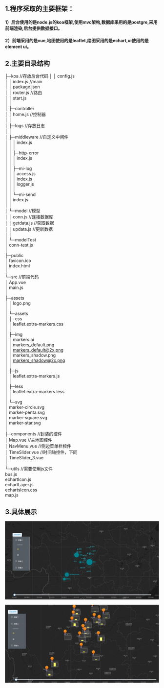## 1.程序采取的主要框架：
#### 1）后台使用的是node.js的koa框架,使用mvc架构,数据库采用的是postgre,采用前端渲染,后台提供数据接口。
#### 2）前端采用的是vue,地图使用的是leaflet,绘图采用的是echart,ui使用的是element ui。
## 2.主要目录结构
├─koa //存放后台代码
│  │  config.js                                                                                                 
│  │  index.js //main                                                                                           
│  │  package.json                                                                                              
│  │  router.js //路由                                                                                          
│  │  start.js                                                                                                  
│  │                                                                                                            
│  ├─controller                                                                                                 
│  │      home.js //控制器                                                                                      
│  │                                                                                                            
│  ├─logs //存放日志                                                                                            
│  │                                                                                                           
│  ├─middleware //自定义中间件                                                                                  
│  │  │  index.js                                                                                               
│  │  │                                                                                                         
│  │  ├─http-error                                                                                              
│  │  │      index.js                                                                                           
│  │  │                                                                                                         
│  │  ├─mi-log                                                                                                  
│  │  │      access.js                                                                                          
│  │  │      index.js                                                                                           
│  │  │      logger.js                                                                                          
│  │  │                                                                                                         
│  │  └─mi-send                                                                                                 
│  │          index.js                                                                                          
│  │                                                                                                            
│  └─model //模型                                                                                               
│      │  conn.js //连接数据库                                                                                  
│      │  getdata.js //获取数据                                                                                 
│      │  updata.js //更新数据                                                                                  
│      │                                                                                                       
│      └─modelTest                                                                                             
│              conn-test.js                                                                                    
│                                                                                                              
├─public                                                                                                       
│      favicon.ico                                                                                             
│      index.html                                                                                               
│                                                                                                              
└─src //前端代码                                                                                                
    │  App.vue                                                                                                  
    │  main.js                                                                                                  
    │                                                                                                           
    ├─assets                                                                                                    
    │  │  logo.png                                                                                              
    │  │                                                                                                        
    │  └─assets                                                                                                 
    │      ├─css                                                                                                
    │      │      leaflet.extra-markers.css                                                                     
    │      │                                                                                                    
    │      ├─img                                                                                                
    │      │      markers.ai                                                                                    
    │      │      markers_default.png                                                                           
    │      │      markers_default@2x.png                                                                        
    │      │      markers_shadow.png                                                                            
    │      │      markers_shadow@2x.png                                                                         
    │      │                                                                                                    
    │      ├─js                                                                                                 
    │      │      leaflet.extra-markers.js                                                                      
    │      │                                                                                                    
    │      ├─less                                                                                               
    │      │      leaflet.extra-markers.less                                                                    
    │      │                                                                                                    
    │      └─svg                                                                                                
    │              marker-circle.svg                                                                            
    │              marker-penta.svg                                                                             
    │              marker-square.svg                                                                            
    │              marker-star.svg                                                                              
    │                                                                                                           
    ├─components //封装的控件                                                                                   
    │      Map.vue //主地图控件                                                                                 
    │      NavMenu.vue //侧边菜单栏控件                                                                          
    │      TimeSlider.vue //时间轴控件，下同                                                                     
    │      TimeSlider_3.vue                                                                                     
    │                                                                                                           
    └─utils //需要使用js文件                                                                                     
            bus.js                                                                                              
            echartIcon.js                                                                                       
            echartLayer.js                                                                                      
            echartsIcon.css                                                                                     
            map.js                                                                                              
## 3.具体展示
![1-1](./git_pic/1_1.jpg)

![1-1](./git_pic/1_2.jpg)

